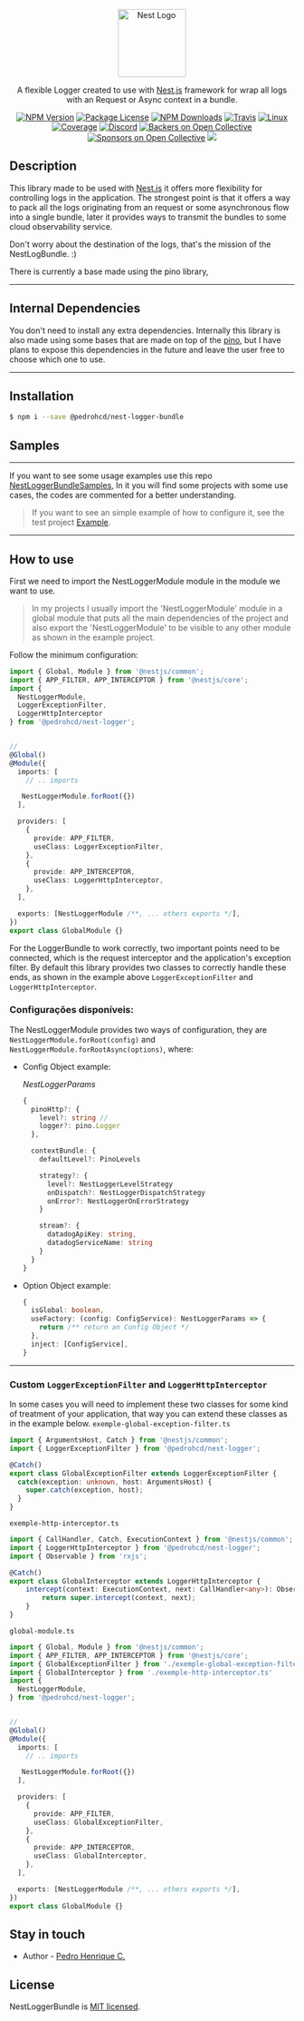 <p align="center">
  <a href="http://nestjs.com/" target="blank"><img src="" width="120" alt="Nest Logo" /></a>
</p>

[travis-image]: https://api.travis-ci.org/nestjs/nest.svg?branch=master
[travis-url]: https://travis-ci.org/nestjs/nest
[linux-image]: https://img.shields.io/travis/nestjs/nest/master.svg?label=linux
[linux-url]: https://travis-ci.org/nestjs/nest

  <p align="center">A flexible Logger created to use with <a href="http://nodejs.org" target="blank">Nest.js</a> framework for wrap all logs with an Request or Async context in a bundle.</p>
    <p align="center">
<a href="https://www.npmjs.com/~nestjscore"><img src="https://img.shields.io/npm/v/@nestjs/core.svg" alt="NPM Version" /></a>
<a href="https://www.npmjs.com/~nestjscore"><img src="https://img.shields.io/npm/l/@nestjs/core.svg" alt="Package License" /></a>
<a href="https://www.npmjs.com/~nestjscore"><img src="https://img.shields.io/npm/dm/@nestjs/core.svg" alt="NPM Downloads" /></a>
<a href="https://travis-ci.org/nestjs/nest"><img src="https://api.travis-ci.org/nestjs/nest.svg?branch=master" alt="Travis" /></a>
<a href="https://travis-ci.org/nestjs/nest"><img src="https://img.shields.io/travis/nestjs/nest/master.svg?label=linux" alt="Linux" /></a>
<a href="https://coveralls.io/github/nestjs/nest?branch=master"><img src="https://coveralls.io/repos/github/nestjs/nest/badge.svg?branch=master#5" alt="Coverage" /></a>
<a href="https://discord.gg/G7Qnnhy" target="_blank"><img src="https://img.shields.io/badge/discord-online-brightgreen.svg" alt="Discord"/></a>
<a href="https://opencollective.com/nest#backer"><img src="https://opencollective.com/nest/backers/badge.svg" alt="Backers on Open Collective" /></a>
<a href="https://opencollective.com/nest#sponsor"><img src="https://opencollective.com/nest/sponsors/badge.svg" alt="Sponsors on Open Collective" /></a>
  <a href="https://twitter.com/nestframework"><img src="https://img.shields.io/twitter/follow/nestframework.svg?style=social&label=Follow"></a>
</p>

## Description

This library made to be used with <a href="http://nodejs.org" target="blank">Nest.js</a> it offers more flexibility for controlling logs in the application. The strongest point is that it offers a way to pack all the logs originating from an request or some asynchronous flow into a single bundle, later it provides ways to transmit the bundles to some cloud observability service.

Don't worry about the destination of the logs, that's the mission of the NestLogBundle. :)

There is currently a base made using the pino library, 

________________

## Internal Dependencies

You don't need to install any extra dependencies. Internally this library is also made using some bases that are made on top of the <a href="https://github.com/pinojs/pino" target="blank">pino</a>, but I have plans to expose this dependencies in the future and leave the user free to choose which one to use.

________________

## Installation

```bash
$ npm i --save @pedrohcd/nest-logger-bundle
```

## Samples

________________

If you want to see some usage examples use this repo <a href="https://github.com/pedrohcdo/nest-logger-bundle-samples" target="blank">NestLoggerBundleSamples</a>, In it you will find some projects with some use cases, the codes are commented for a better understanding.

> If you want to see an simple example of how to configure it, see the test project [Example](test).

________________

## How to use



First we need to import the NestLoggerModule module in the module we want to use.

> In my projects I usually import the 'NestLoggerModule' module in a global module that puts all the main dependencies of the project and also export the 'NestLoggerModule' to be visible to any other module as shown in the example project.


Follow the minimum configuration:

```ts
import { Global, Module } from '@nestjs/common';
import { APP_FILTER, APP_INTERCEPTOR } from '@nestjs/core';
import {
  NestLoggerModule,
  LoggerExceptionFilter,
  LoggerHttpInterceptor
} from '@pedrohcd/nest-logger';


//
@Global()
@Module({
  imports: [
    // .. imports

   NestLoggerModule.forRoot({})
  ],

  providers: [
    {
      provide: APP_FILTER,
      useClass: LoggerExceptionFilter,
    },
    {
      provide: APP_INTERCEPTOR,
      useClass: LoggerHttpInterceptor,
    },
  ],

  exports: [NestLoggerModule /**, ... others exports */],
})
export class GlobalModule {}

```

For the LoggerBundle to work correctly, two important points need to be connected, which is the request interceptor and the application's exception filter. 
By default this library provides two classes to correctly handle these ends, as shown in the example above `LoggerExceptionFilter` and `LoggerHttpInterceptor`.

### Configurações disponíveis:

The NestLoggerModule provides two ways of configuration, they are `NestLoggerModule.forRoot(config)` and `NestLoggerModule.forRootAsync(options)`, where:

- Config Object example:

  *NestLoggerParams*
  ```ts
  {
    pinoHttp?: {
      level?: string // 
      logger?: pino.Logger
    },

    contextBundle: {
      defaultLevel?: PinoLevels

      strategy?: {
        level?: NestLoggerLevelStrategy
        onDispatch?: NestLoggerDispatchStrategy
        onError?: NestLoggerOnErrorStrategy
      }

      stream?: {
        datadogApiKey: string,
        datadogServiceName: string
      }
    }
  }
  ```

- Option Object example:

  ```ts
  {
    isGlobal: boolean,
    useFactory: (config: ConfigService): NestLoggerParams => {
      return /** return an Config Object */
    },
    inject: [ConfigService],
  }
  ```



______

### Custom `LoggerExceptionFilter` and `LoggerHttpInterceptor`

In some cases you will need to implement these two classes for some kind of treatment of your application, that way you can extend these classes as in the example below.
`exemple-global-exception-filter.ts`

```ts
import { ArgumentsHost, Catch } from '@nestjs/common';
import { LoggerExceptionFilter } from '@pedrohcd/nest-logger';

@Catch()
export class GlobalExceptionFilter extends LoggerExceptionFilter {
  catch(exception: unknown, host: ArgumentsHost) {
    super.catch(exception, host);
  }
}

```

`exemple-http-interceptor.ts`
```ts
import { CallHandler, Catch, ExecutionContext } from '@nestjs/common';
import { LoggerHttpInterceptor } from '@pedrohcd/nest-logger';
import { Observable } from 'rxjs';

@Catch()
export class GlobalInterceptor extends LoggerHttpInterceptor {
	intercept(context: ExecutionContext, next: CallHandler<any>): Observable<any> | Promise<Observable<any>> {
		return super.intercept(context, next);
	}
}
```

`global-module.ts`
```ts
import { Global, Module } from '@nestjs/common';
import { APP_FILTER, APP_INTERCEPTOR } from '@nestjs/core';
import { GlobalExceptionFilter } from './exemple-global-exception-filter.ts'
import { GlobalInterceptor } from './exemple-http-interceptor.ts'
import {
  NestLoggerModule,
} from '@pedrohcd/nest-logger';


//
@Global()
@Module({
  imports: [
    // .. imports

   NestLoggerModule.forRoot({})
  ],

  providers: [
    {
      provide: APP_FILTER,
      useClass: GlobalExceptionFilter,
    },
    {
      provide: APP_INTERCEPTOR,
      useClass: GlobalInterceptor,
    },
  ],

  exports: [NestLoggerModule /**, ... others exports */],
})
export class GlobalModule {}

```


## Stay in touch

- Author - [Pedro Henrique C.](https://github.com/pedrohcdo)

## License

NestLoggerBundle is [MIT licensed](LICENSE).
